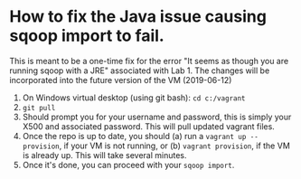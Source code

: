 # How to fix the Java issue causing sqoop import to fail.

This is meant to be a one-time fix for the error "It seems as though you are running sqoop with a JRE" associated with Lab 1. The changes will be incorporated into the future version of the VM (2019-06-12)

1. On Windows virtual desktop (using git bash): `cd c:/vagrant`
2. `git pull`
3. Should prompt you for your username and password, this is simply your X500 and associated password. This will pull updated vagrant files.
4. Once the repo is up to date, you should (a) run a `vagrant up --provision`, if your VM is not running, or (b) `vagrant provision`, if the VM is already up. This will take several minutes.
5. Once it's done, you can proceed with your `sqoop import`. 